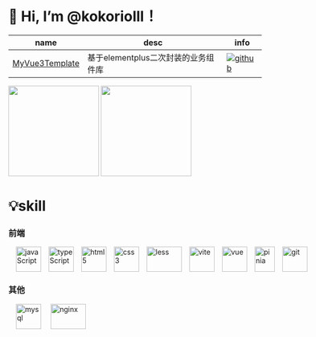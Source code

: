 <!---
- 👋 Hi, I’m @kokoriolll
- 👀 I’m interested in ...
- 🌱 I’m currently learning ...
- 💞️ I’m looking to collaborate on ...
- 📫 How to reach me ...
kokoriolll/kokoriolll is a ✨ special ✨ repository because its `README.md` (this file) appears on your GitHub profile.
You can click the Preview link to take a look at your changes.
--->

# 👋 Hi, I’m @kokoriolll！

| name                                                      | desc                                 | info                                                         |
|-----------------------------------------------------------| ------------------------------------ | ------------------------------------------------------------ |
| [MyVue3Template](https://github.com/kokoriolll/vue3-ts-vite-template) | 基于elementplus二次封装的业务组件库  |[![github](https://img.shields.io/github/stars/kokoriolll/vue3-ts-vite-template)](https://github.com/kokoriolll/vue3-ts-vite-template) |
<div>
<img height="180em" src="https://github-readme-stats.vercel.app/api?username=kokoriolll&show_icons=true" />
<img height="180em" src="https://github-readme-stats.vercel.app/api/top-langs/?username=kokoriolll&layout=compact" />
</div>

# 💡skill

### 前端
<div style='display:flex'>
<img width='50' height='50' title='javaScript' style='margin-left:15px;' src='skill/js.png' />
<img width='50' height='50' title='typeScript' style='margin-left:15px;' src='skill/ts.png' />
<img width='50' height='50' title='html5' style='margin-left:15px;' src='skill/h5.png' />
<img width='50' height='50' title='css3' style='margin-left:15px;' src='skill/css3.png' />
<img width='70' height='50' title='less' style='margin-left:15px;' src='skill/less.png' />
<img width='50' height='50' title='vite' style='margin-left:15px;' src='skill/vite.png' />
<img width='50' height='50' title='vue' style='margin-left:15px;' src='skill/vue.png' />
<img width='40' height='50' title='pinia' style='margin-left:15px;' src='skill/pinia.png' />
<img width='50' height='50' title='git' style='margin-left:15px;' src='skill/git.png' />
</div>

### 其他
<img width='50' height='50' title='mysql' style='margin-left:15px;' src='skill/mysql.png' />
<img width='70' height='50' title='nginx' style='margin-left:15px;' src='skill/nginx.png' />

